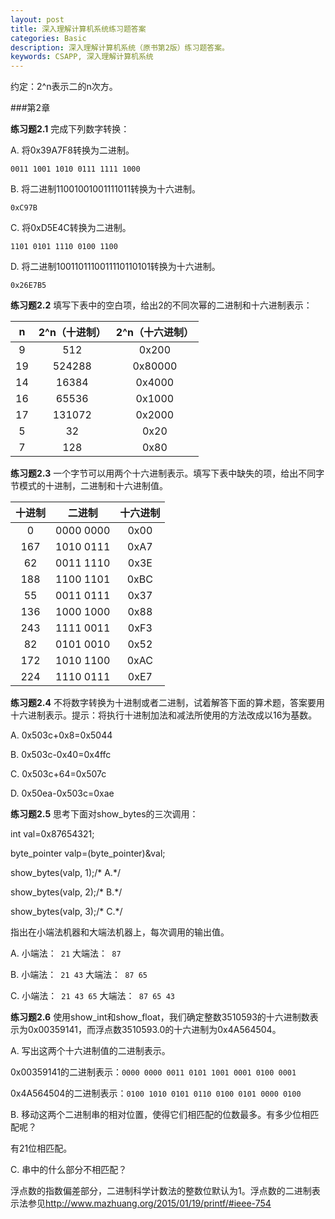 ```yaml
---
layout: post
title: 深入理解计算机系统练习题答案
categories: Basic
description: 深入理解计算机系统（原书第2版）练习题答案。
keywords: CSAPP, 深入理解计算机系统
---
```


约定：2^n表示二的n次方。

###第2章

**练习题2.1** 完成下列数字转换：

A. 将0x39A7F8转换为二进制。

`0011 1001 1010 0111 1111 1000`

B. 将二进制11001001001111011转换为十六进制。

`0xC97B`

C. 将0xD5E4C转换为二进制。

`1101 0101 1110 0100 1100`

D. 将二进制1001101110011110110101转换为十六进制。

`0x26E7B5`

**练习题2.2** 填写下表中的空白项，给出2的不同次幂的二进制和十六进制表示：

|n|2^n（十进制）|2^n（十六进制）|
|:---:|:---:|:---:|
|9|512|0x200|
|19|524288|0x80000|
|14|16384|0x4000|
|16|65536|0x1000|
|17|131072|0x2000|
|5|32|0x20|
|7|128|0x80|

**练习题2.3** 一个字节可以用两个十六进制表示。填写下表中缺失的项，给出不同字节模式的十进制，二进制和十六进制值。

|十进制|二进制|十六进制|
|:---:|:---:|:---:|
|0|0000 0000|0x00|
|167|1010 0111|0xA7|
|62|0011 1110|0x3E|
|188|1100 1101|0xBC|
|55|0011 0111|0x37|
|136|1000 1000|0x88|
|243|1111 0011|0xF3|
|82|0101 0010|0x52|
|172|1010 1100|0xAC|
|224|1110 0111|0xE7|

**练习题2.4** 不将数字转换为十进制或者二进制，试着解答下面的算术题，答案要用十六进制表示。提示：将执行十进制加法和减法所使用的方法改成以16为基数。

A. 0x503c+0x8=0x5044

B. 0x503c-0x40=0x4ffc

C. 0x503c+64=0x507c

D. 0x50ea-0x503c=0xae

**练习题2.5** 思考下面对show\_bytes的三次调用：

int val=0x87654321;

byte\_pointer valp=(byte\_pointer)&val;

show\_bytes(valp, 1);/\* A.\*/

show\_bytes(valp, 2);/\* B.\*/

show\_bytes(valp, 3);/\* C.\*/

指出在小端法机器和大端法机器上，每次调用的输出值。

A. 小端法：` 21` 大端法：` 87`

B. 小端法：` 21 43` 大端法：` 87 65`

C. 小端法：` 21 43 65` 大端法：` 87 65 43`

**练习题2.6** 使用show\_int和show\_float，我们确定整数3510593的十六进制数表示为0x00359141，而浮点数3510593.0的十六进制为0x4A564504。

A. 写出这两个十六进制值的二进制表示。

0x00359141的二进制表示：`0000 0000 0011 0101 1001 0001 0100 0001`

0x4A564504的二进制表示：`0100 1010 0101 0110 0100 0101 0000 0100`

B. 移动这两个二进制串的相对位置，使得它们相匹配的位数最多。有多少位相匹配呢？

有21位相匹配。

C. 串中的什么部分不相匹配？

浮点数的指数偏差部分，二进制科学计数法的整数位默认为1。浮点数的二进制表示法参见<http://www.mazhuang.org/2015/01/19/printf/#ieee-754>
